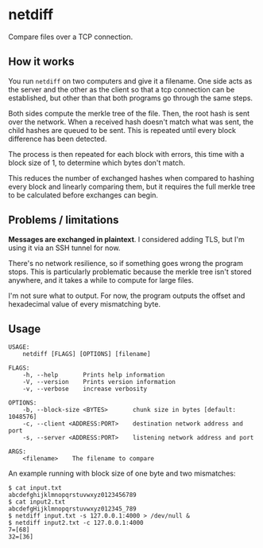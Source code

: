 # netdiff

Compare files over a TCP connection.


## How it works

You run `netdiff` on two computers and give it a filename. One side acts as the
server and the other as the client so that a tcp connection can be established,
but other than that both programs go through the same steps.

Both sides compute the merkle tree of the file. Then, the root hash is sent
over the network. When a received hash doesn't match what was sent, the child
hashes are queued to be sent. This is repeated until every block difference has
been detected.

The process is then repeated for each block with errors, this time with a block
size of 1, to determine which bytes don't match.

This reduces the number of exchanged hashes when compared to hashing every
block and linearly comparing them, but it requires the full merkle tree to be
calculated before exchanges can begin.


## Problems / limitations

**Messages are exchanged in plaintext**. I considered adding TLS, but I'm using
it via an SSH tunnel for now.

There's no network resilience, so if something goes wrong the program stops.
This is particularly problematic because the merkle tree isn't stored anywhere,
and it takes a while to compute for large files.

I'm not sure what to output. For now, the program outputs the offset and
hexadecimal value of every mismatching byte.


## Usage

```
USAGE:
    netdiff [FLAGS] [OPTIONS] [filename]

FLAGS:
    -h, --help       Prints help information
    -V, --version    Prints version information
    -v, --verbose    increase verbosity

OPTIONS:
    -b, --block-size <BYTES>       chunk size in bytes [default: 1048576]
    -c, --client <ADDRESS:PORT>    destination network address and port
    -s, --server <ADDRESS:PORT>    listening network address and port

ARGS:
    <filename>    The filename to compare
```

An example running with block size of one byte and two mismatches:

```
$ cat input.txt
abcdefghijklmnopqrstuvwxyz0123456789
$ cat input2.txt
abcdefgHijklmnopqrstuvwxyz012345_789
$ netdiff input.txt -s 127.0.0.1:4000 > /dev/null &
$ netdiff input2.txt -c 127.0.0.1:4000
7=[68]
32=[36]
```
